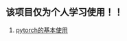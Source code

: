 ##  该项目仅为个人学习使用！！
1. [pytorch的基本使用](https://github.com/doubletwo123/Machine-learning-first-courses/blob/master/pytorch%E5%9F%BA%E6%9C%AC%E8%AF%AD%E6%B3%95.ipynb)

